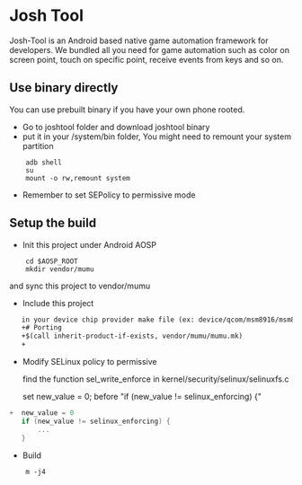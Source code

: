 # Josh Tool

Josh-Tool is an Android based native game automation framework for developers. We bundled all you need for game automation such as color on screen point, touch on specific point, receive events from keys and so on.

## Use binary directly

You can use prebuilt binary if you have your own phone rooted.

* Go to joshtool folder and download joshtool binary
* put it in your /system/bin folder, You might need to remount your system partition

```shell
    adb shell
    su
    mount -o rw,remount system
```

* Remember to set SEPolicy to permissive mode

## Setup the build

* Init this project under Android AOSP

```shell
    cd $AOSP_ROOT
    mkdir vendor/mumu
```
   and sync this project to vendor/mumu

* Include this project

```diff
   in your device chip provider make file (ex: device/qcom/msm8916/msm8916.mk)
   +# Porting
   +$(call inherit-product-if-exists, vendor/mumu/mumu.mk)
   +
```

* Modify SELinux policy to permissive
  
   find the function sel_write_enforce in kernel/security/selinux/selinuxfs.c

   set new_value = 0; before "if (new_value != selinux_enforcing) {"
```c
+  new_value = 0
   if (new_value != selinux_enforcing) {
       ...
   }
```

* Build
   
```shell
    m -j4
```



